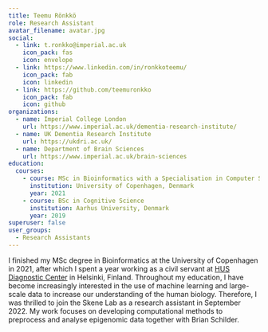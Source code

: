 ```yaml
---
title: Teemu Rönkkö
role: Research Assistant
avatar_filename: avatar.jpg
social:
  - link: t.ronkko@imperial.ac.uk
    icon_pack: fas
    icon: envelope
  - link: https://www.linkedin.com/in/ronkkoteemu/
    icon_pack: fab
    icon: linkedin
  - link: https://github.com/teemuronkko
    icon_pack: fab
    icon: github
organizations:
  - name: Imperial College London
    url: https://www.imperial.ac.uk/dementia-research-institute/
  - name: UK Dementia Research Institute
    url: https://ukdri.ac.uk/
  - name: Department of Brain Sciences
    url: https://www.imperial.ac.uk/brain-sciences
education:
  courses:
    - course: MSc in Bioinformatics with a Specialisation in Computer Science
      institution: University of Copenhagen, Denmark
      year: 2021
    - course: BSc in Cognitive Science
      institution: Aarhus University, Denmark
      year: 2019      
superuser: false
user_groups:
  - Research Assistants
---
```

I finished my MSc degree in Bioinformatics at the University of Copenhagen in 2021, after which I spent a year working as a civil servant at <a href="https://www.hus.fi/en/about-us/patient-care-quality-and-patient-safety/hus-diagnostic-center">HUS Diagnostic Center</a> in Helsinki, Finland. Throughout my education, I have become increasingly interested in the use of machine learning and large-scale data to increase our understanding of the human biology. Therefore, I was thrilled to join the Skene Lab as a research assistant in September 2022. My work focuses on developing computational methods to preprocess and analyse epigenomic data together with Brian Schilder. 
